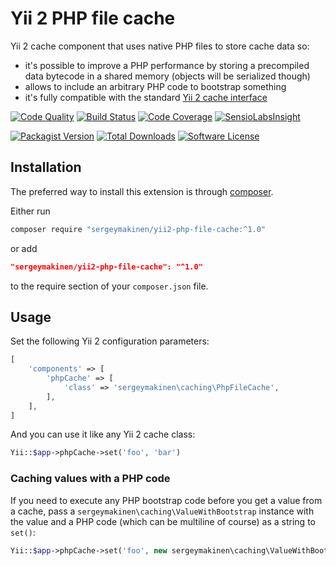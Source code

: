 # Yii 2 PHP file cache

Yii 2 cache component that uses native PHP files to store cache data so:

- it's possible to improve a PHP performance by storing a precompiled data bytecode in a shared memory (objects will be serialized though)
- allows to include an arbitrary PHP code to bootstrap something
- it's fully compatible with the standard [Yii 2 cache interface](http://www.yiiframework.com/doc-2.0/yii-caching-cache.html)

[![Code Quality](https://img.shields.io/scrutinizer/g/sergeymakinen/yii2-php-file-cache.svg?style=flat-square)](https://scrutinizer-ci.com/g/sergeymakinen/yii2-php-file-cache) [![Build Status](https://img.shields.io/travis/sergeymakinen/yii2-php-file-cache.svg?style=flat-square)](https://travis-ci.org/sergeymakinen/yii2-php-file-cache) [![Code Coverage](https://img.shields.io/codecov/c/github/sergeymakinen/yii2-php-file-cache.svg?style=flat-square)](https://codecov.io/gh/sergeymakinen/yii2-php-file-cache) [![SensioLabsInsight](https://img.shields.io/sensiolabs/i/cb947efa-90f3-4054-a348-20d67327e8a3.svg?style=flat-square)](https://insight.sensiolabs.com/projects/cb947efa-90f3-4054-a348-20d67327e8a3)

[![Packagist Version](https://img.shields.io/packagist/v/sergeymakinen/yii2-php-file-cache.svg?style=flat-square)](https://packagist.org/packages/sergeymakinen/yii2-php-file-cache) [![Total Downloads](https://img.shields.io/packagist/dt/sergeymakinen/yii2-php-file-cache.svg?style=flat-square)](https://packagist.org/packages/sergeymakinen/yii2-php-file-cache) [![Software License](https://img.shields.io/badge/license-MIT-brightgreen.svg?style=flat-square)](LICENSE)

## Installation

The preferred way to install this extension is through [composer](https://getcomposer.org/download/).

Either run

```bash
composer require "sergeymakinen/yii2-php-file-cache:^1.0"
```

or add

```json
"sergeymakinen/yii2-php-file-cache": "^1.0"
```

to the require section of your `composer.json` file.

## Usage

Set the following Yii 2 configuration parameters:

```php
[
    'components' => [
        'phpCache' => [
            'class' => 'sergeymakinen\caching\PhpFileCache',
        ],
    ],
]
```

And you can use it like any Yii 2 cache class:

```php
Yii::$app->phpCache->set('foo', 'bar')
```

### Caching values with a PHP code

If you need to execute any PHP bootstrap code before you get a value from a cache, pass a `sergeymakinen\caching\ValueWithBootstrap` instance with the value and a PHP code (which can be multiline of course) as a string to `set()`:

```php
Yii::$app->phpCache->set('foo', new sergeymakinen\caching\ValueWithBootstrap('bar', 'Yii::$app->params['fromCache'] = true;'));
```
